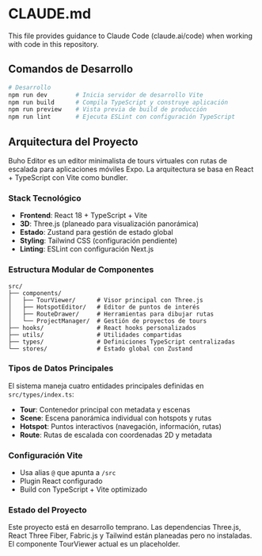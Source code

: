 # CLAUDE.md

This file provides guidance to Claude Code (claude.ai/code) when working with code in this repository.

## Comandos de Desarrollo

```bash
# Desarrollo
npm run dev        # Inicia servidor de desarrollo Vite
npm run build      # Compila TypeScript y construye aplicación
npm run preview    # Vista previa de build de producción
npm run lint       # Ejecuta ESLint con configuración TypeScript
```

## Arquitectura del Proyecto

Buho Editor es un editor minimalista de tours virtuales con rutas de escalada para aplicaciones móviles Expo. La arquitectura se basa en React + TypeScript con Vite como bundler.

### Stack Tecnológico

- **Frontend**: React 18 + TypeScript + Vite
- **3D**: Three.js (planeado para visualización panorámica)
- **Estado**: Zustand para gestión de estado global
- **Styling**: Tailwind CSS (configuración pendiente)
- **Linting**: ESLint con configuración Next.js

### Estructura Modular de Componentes

```
src/
├── components/
│   ├── TourViewer/      # Visor principal con Three.js
│   ├── HotspotEditor/   # Editor de puntos de interés
│   ├── RouteDrawer/     # Herramientas para dibujar rutas
│   └── ProjectManager/  # Gestión de proyectos de tours
├── hooks/               # React hooks personalizados
├── utils/               # Utilidades compartidas
├── types/               # Definiciones TypeScript centralizadas
└── stores/              # Estado global con Zustand
```

### Tipos de Datos Principales

El sistema maneja cuatro entidades principales definidas en `src/types/index.ts`:

- **Tour**: Contenedor principal con metadata y escenas
- **Scene**: Escena panorámica individual con hotspots y rutas
- **Hotspot**: Puntos interactivos (navegación, información, rutas)
- **Route**: Rutas de escalada con coordenadas 2D y metadata

### Configuración Vite

- Usa alias `@` que apunta a `/src`
- Plugin React configurado
- Build con TypeScript + Vite optimizado

### Estado del Proyecto

Este proyecto está en desarrollo temprano. Las dependencias Three.js, React Three Fiber, Fabric.js y Tailwind están planeadas pero no instaladas. El componente TourViewer actual es un placeholder.